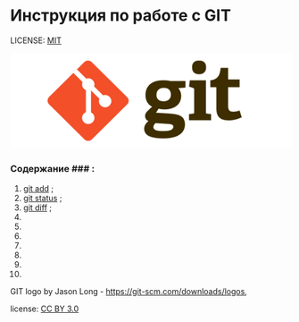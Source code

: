 # Инструкция по работе с GIT

LICENSE: [MIT](license.md)


![](logo.png)

### Содержание ### :
1. [git add](add.md) ;
2. [git status](status.md) ;
3. [git diff](diff.md) ;
4. 
5. 
6. 
7. 
8. 
9. 
10. 





GIT logo by Jason Long - https://git-scm.com/downloads/logos,

license: [CC BY 3.0](https://creativecommons.org/licenses/by/3.0/deed.en_US)


